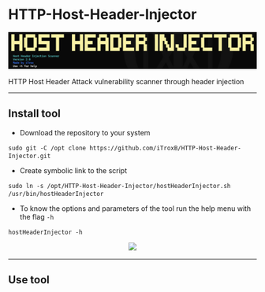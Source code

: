 # HTTP-Host-Header-Injector

<div align="center">
  <img src="/img/hhi-logo.png" width=750px>
</div>

HTTP Host Header Attack vulnerability scanner through header injection

---

## Install tool

* Download the repository to your system

```shell
sudo git -C /opt clone https://github.com/iTroxB/HTTP-Host-Header-Injector.git
```

* Create symbolic link to the script

```shell
sudo ln -s /opt/HTTP-Host-Header-Injector/hostHeaderInjector.sh /usr/bin/hostHeaderInjector
```

* To know the options and parameters of the tool run the help menu with the flag `-h`

```shell
hostHeaderInjector -h
```

<div align="center">
  <img src="/img/jwt-help.png" width=750px>
</div>

---

## Use tool
